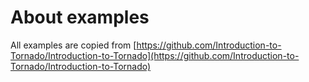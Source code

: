 # About examples

All examples are copied from [https://github.com/Introduction-to-Tornado/Introduction-to-Tornado](https://github.com/Introduction-to-Tornado/Introduction-to-Tornado)